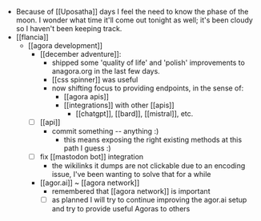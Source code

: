 - Because of [[Uposatha]] days I feel the need to know the phase of the moon. I wonder what time it'll come out tonight as well; it's been cloudy so I haven't been keeping track.
- [[flancia]]
  - [[agora development]]
    - [[december adventure]]:
      - shipped some 'quality of life' and 'polish' improvements to anagora.org in the last few days.
      - [[css spinner]] was useful
      - now shifting focus to providing endpoints, in the sense of:
        - [[agora apis]]
        - [[integrations]] with other [[apis]]
          - [[chatgpt]], [[bard]], [[mistral]], etc.
    - [ ] [[api]]
      - commit something -- anything :)
        - this means exposing the right existing methods at this path I guess :)
    - [ ] fix [[mastodon bot]] integration
      - the wikilinks it dumps are not clickable due to an encoding issue, I've been wanting to solve that for a while
    - [[agor.ai]] ~ [[agora network]]
      - remembered that [[agora network]] is important
      - [ ] as planned I will try to continue improving the agor.ai setup and try to provide useful Agoras to others
